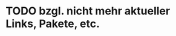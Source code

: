 TODO bzgl. nicht mehr aktueller Links, Pakete, etc.
===================================================
